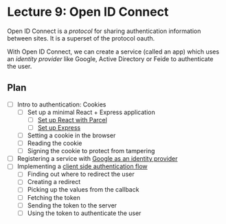 # Lecture 9: Open ID Connect

Open ID Connect is a *protocol* for sharing authentication information between sites. It is a superset of the protocol
oauth.

With Open ID Connect, we can create a service (called an app) which uses an *identity provider* like Google, Active
Directory or Feide to authenticate the user.

## Plan

* [ ] Intro to authentication: Cookies
  * [ ] Set up a minimal React + Express application
    * [ ] [Set up React with Parcel](https://github.com/kristiania-pg6301-2023/pg6301-frontend-programming/#creating-the-frontend-project)
    * [ ] [Set up Express](https://github.com/kristiania-pg6301-2023/pg6301-frontend-programming/#converting-react-to-serve-from-express)
  * [ ] Setting a cookie in the browser
  * [ ] Reading the cookie
  * [ ] Signing the cookie to protect from tampering
* [ ] Registering a service with [Google as an identity provider](https://console.cloud.google.com/apis/credentials)
* [ ] Implementing a [client side authentication flow](https://developers.google.com/identity/protocols/oauth2#clientside)
  * [ ] Finding out where to redirect the user
  * [ ] Creating a redirect
  * [ ] Picking up the values from the callback
  * [ ] Fetching the token
  * [ ] Sending the token to the server
  * [ ] Using the token to authenticate the user

